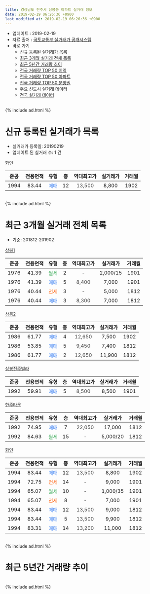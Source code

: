 ```yaml
---
title: 경상남도 진주시 상봉동 아파트 실거래 정보
date: 2019-02-19 06:26:36 +0900
last_modified_at: 2019-02-19 06:26:36 +0900
---
```


* 업데이트 : 2019-02-19
* 자료 출처 : [국토교통부 실거래가 공개시스템](http://rt.molit.go.kr)
* 바로 가기
    * [신규 등록된 실거래가 목록](#신규-등록된-실거래가-목록)
    * [최근 3개월 실거래 전체 목록](#최근-3개월-실거래-전체-목록)
    * [최근 5년간 거래량 추이](#최근-5년간-거래량-추이)
    * [전국 거래량 TOP 50 지역](https://inasie.github.io/apt-trade-info/최근-3개월-전국에서-가장-거래가-많이-발생한-지역)
    * [전국 거래량 TOP 50 아파트](https://inasie.github.io/apt-trade-info/최근-3개월-전국에서-가장-거래가-많이-발생한-아파트)
    * [전국 거래량 TOP 50 분양권](https://inasie.github.io/apt-trade-info/최근-3개월-전국에서-가장-거래가-많이-발생한-분양권)
    * [주요 신도시 실거래 데이터](https://inasie.github.io/apt-trade-info/주요-신도시)
    * [전국 실거래 데이터](https://inasie.github.io/apt-trade-info/전국)
<br>
{% include ad.html %}
<br>

# 신규 등록된 실거래가 목록
* 실거래가 등록일: 20190219
* 업데이트 된 실거래 수: 1 건


[화인](https://search.naver.com/search.naver?query=%EA%B2%BD%EC%83%81%EB%82%A8%EB%8F%84+%EC%A7%84%EC%A3%BC%EC%8B%9C+%EC%83%81%EB%B4%89%EB%8F%99+%ED%99%94%EC%9D%B8)

|준공|전용면적|유형|층|역대최고가|실거래가|거래월|
|:---:|:---:|:---:|:---:|:---:|:---:|:---:|
|1994|83.44|<span style="color:#4285f3">매매</span>|12|<span style="color:#444444">13,500</span>|8,800|1902|


<br>
{% include ad.html %}
<br>

# 최근 3개월 실거래 전체 목록
* 기준: 201812-201902


[상봉1](https://search.naver.com/search.naver?query=%EA%B2%BD%EC%83%81%EB%82%A8%EB%8F%84+%EC%A7%84%EC%A3%BC%EC%8B%9C+%EC%83%81%EB%B4%89%EB%8F%99+%EC%83%81%EB%B4%891)

|준공|전용면적|유형|층|역대최고가|실거래가|거래월|
|:---:|:---:|:---:|:---:|:---:|:---:|:---:|
|1976|41.39|<span style="color:#34a853">월세</span>|2|<span style="color:#444444">-</span>|2,000/15|1901|
|1976|41.39|<span style="color:#4285f3">매매</span>|5|<span style="color:#444444">8,400</span>|7,000|1901|
|1976|40.44|<span style="color:#ff5a00">전세</span>|3|<span style="color:#444444">-</span>|5,000|1812|
|1976|40.44|<span style="color:#4285f3">매매</span>|3|<span style="color:#444444">8,300</span>|7,000|1812|

[상봉2](https://search.naver.com/search.naver?query=%EA%B2%BD%EC%83%81%EB%82%A8%EB%8F%84+%EC%A7%84%EC%A3%BC%EC%8B%9C+%EC%83%81%EB%B4%89%EB%8F%99+%EC%83%81%EB%B4%892)

|준공|전용면적|유형|층|역대최고가|실거래가|거래월|
|:---:|:---:|:---:|:---:|:---:|:---:|:---:|
|1986|61.77|<span style="color:#4285f3">매매</span>|4|<span style="color:#444444">12,650</span>|7,500|1902|
|1986|53.85|<span style="color:#4285f3">매매</span>|5|<span style="color:#444444">9,450</span>|7,400|1812|
|1986|61.77|<span style="color:#4285f3">매매</span>|2|<span style="color:#444444">12,650</span>|11,900|1812|

[상봉진주빌라](https://search.naver.com/search.naver?query=%EA%B2%BD%EC%83%81%EB%82%A8%EB%8F%84+%EC%A7%84%EC%A3%BC%EC%8B%9C+%EC%83%81%EB%B4%89%EB%8F%99+%EC%83%81%EB%B4%89%EC%A7%84%EC%A3%BC%EB%B9%8C%EB%9D%BC)

|준공|전용면적|유형|층|역대최고가|실거래가|거래월|
|:---:|:---:|:---:|:---:|:---:|:---:|:---:|
|1992|59.91|<span style="color:#4285f3">매매</span>|5|<span style="color:#444444">8,500</span>|8,500|1901|

[한주타운](https://search.naver.com/search.naver?query=%EA%B2%BD%EC%83%81%EB%82%A8%EB%8F%84+%EC%A7%84%EC%A3%BC%EC%8B%9C+%EC%83%81%EB%B4%89%EB%8F%99+%ED%95%9C%EC%A3%BC%ED%83%80%EC%9A%B4)

|준공|전용면적|유형|층|역대최고가|실거래가|거래월|
|:---:|:---:|:---:|:---:|:---:|:---:|:---:|
|1992|74.95|<span style="color:#4285f3">매매</span>|7|<span style="color:#444444">22,050</span>|17,000|1812|
|1992|84.63|<span style="color:#34a853">월세</span>|15|<span style="color:#444444">-</span>|5,000/20|1812|

[화인](https://search.naver.com/search.naver?query=%EA%B2%BD%EC%83%81%EB%82%A8%EB%8F%84+%EC%A7%84%EC%A3%BC%EC%8B%9C+%EC%83%81%EB%B4%89%EB%8F%99+%ED%99%94%EC%9D%B8)

|준공|전용면적|유형|층|역대최고가|실거래가|거래월|
|:---:|:---:|:---:|:---:|:---:|:---:|:---:|
|1994|83.44|<span style="color:#4285f3">매매</span>|12|<span style="color:#444444">13,500</span>|8,800|1902|
|1994|72.75|<span style="color:#ff5a00">전세</span>|14|<span style="color:#444444">-</span>|9,000|1901|
|1994|65.07|<span style="color:#34a853">월세</span>|10|<span style="color:#444444">-</span>|1,000/35|1901|
|1994|65.07|<span style="color:#ff5a00">전세</span>|8|<span style="color:#444444">-</span>|7,000|1901|
|1994|83.44|<span style="color:#4285f3">매매</span>|12|<span style="color:#444444">13,500</span>|9,000|1812|
|1994|83.44|<span style="color:#4285f3">매매</span>|5|<span style="color:#444444">13,500</span>|9,900|1812|
|1994|83.31|<span style="color:#4285f3">매매</span>|14|<span style="color:#444444">13,200</span>|11,000|1812|


<br>
{% include ad.html %}
<br>

# 최근 5년간 거래량 추이


<div style="width:100%;">
    <canvas id="deal_progress" height="200"></canvas>
</div>

<script>
new Chart(document.getElementById("deal_progress"), {
    type: 'line',
    data: {
        labels: ['201402','201403','201404','201405','201406','201407','201408','201409','201410','201411','201412','201501','201502','201503','201504','201505','201506','201507','201508','201509','201510','201511','201512','201601','201602','201603','201604','201605','201606','201607','201608','201609','201610','201611','201612','201701','201702','201703','201704','201705','201706','201707','201708','201709','201710','201711','201712','201801','201802','201803','201804','201805','201806','201807','201808','201809','201810','201811','201812','201901','201902'],
        datasets: [{
            label: '매매',
            pointRadius: 1,
            data: [15, 17, 7, 10, 10, 10, 11, 15, 18, 15, 12, 14, 10, 23, 11, 17, 16, 15, 16, 10, 9, 14, 13, 12, 14, 16, 18, 9, 10, 10, 19, 5, 18, 11, 8, 8, 12, 19, 10, 10, 5, 6, 4, 6, 5, 14, 9, 28, 12, 21, 10, 8, 8, 6, 5, 6, 7, 6, 7, 2, 2],
            borderColor: "rgba(255, 201, 14, 1)",
            backgroundColor: "rgba(255, 201, 14, 0.5)",
            fill: false,
            lineTension: 0
        },{
            label: '전월세',
            pointRadius: 1,
            data: [7, 4, 6, 6, 7, 9, 4, 8, 7, 4, 5, 5, 3, 8, 3, 2, 5, 1, 3, 5, 8, 4, 6, 4, 7, 3, 2, 6, 0, 0, 2, 2, 2, 2, 5, 4, 6, 5, 2, 1, 2, 1, 0, 1, 1, 5, 4, 6, 3, 4, 1, 2, 1, 2, 0, 1, 2, 4, 2, 4, 0],
            borderColor: "rgba(0, 141, 185, 1)",
            backgroundColor: "rgba(0, 141, 185, 0.5)",
            fill: false,
            lineTension: 0
        }
        ]
    },
    options: {
        responsive: true,
        title: {
            display: false
        },
        tooltips: {
            mode: 'index',
            intersect: false
        },
        hover: {
            mode: 'nearest',
            intersect: true
        },
        scales: {
            xAxes: [{
                display: true,
                scaleLabel: {
                    display: true,
                    labelString: '년/월'
                }
            }],
            yAxes: [{
                display: true,
                ticks: {
                    suggestedMin: 0,
                },
                scaleLabel: {
                    display: true,
                    labelString: '실거래 수'
                }
            }]
        }
    }
});

</script>


<br>
{% include ad.html %}
<br>

